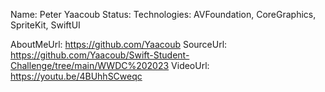 Name: Peter Yaacoub
Status:
Technologies: AVFoundation, CoreGraphics, SpriteKit, SwiftUI

AboutMeUrl: https://github.com/Yaacoub
SourceUrl: https://github.com/Yaacoub/Swift-Student-Challenge/tree/main/WWDC%202023
VideoUrl: https://youtu.be/4BUhhSCweqc

<!---
EXAMPLE
Name: John Appleseed
Status: Submitted <or> Winner <or> Distinguished <or> Rejected
Technologies: SwiftUI, RealityKit, CoreGraphic

AboutMeUrl: https://linkedin.com/in/johnappleseed
SourceUrl: https://github.com/johnappleseed/wwdc2025
VideoUrl: https://youtu.be/ABCDE123456
-->
